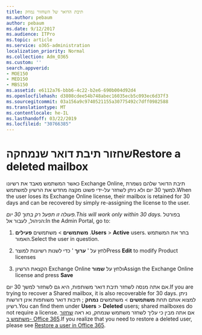 ```yaml
---
title: תיבת הדואר של השחזור נמחק
ms.author: pebaum
author: pebaum
ms.date: 9/12/2017
ms.audience: ITPro
ms.topic: article
ms.service: o365-administration
localization_priority: Normal
ms.collection: Adm_O365
ms.custom: ''
search.appverid:
- MOE150
- MED150
- MBS150
ms.assetid: e6112a76-bbb6-4c22-b2e6-690b004d92d4
ms.openlocfilehash: d3808cdee54b748abec16035ecb5c093ec6d37f3
ms.sourcegitcommit: 03a156a9c9740521155a30775492c7dff0982588
ms.translationtype: MT
ms.contentlocale: he-IL
ms.lasthandoff: 03/22/2019
ms.locfileid: "30766385"
---
```

# <a name="restore-a-deleted-mailbox"></a><span data-ttu-id="93743-102">שחזור תיבת דואר שנמחקה</span><span class="sxs-lookup"><span data-stu-id="93743-102">Restore a deleted mailbox</span></span>

<span data-ttu-id="93743-103">כאשר המשתמש מאבד את רשיונו Exchange Online, תיבת הדואר שלהם נשמרת למשך 30 יום ולא ניתן לשחזר על-ידי פשוט מקצה מחדש את הרשיון למשתמש.</span><span class="sxs-lookup"><span data-stu-id="93743-103">When the user loses its Exchange Online license, their mailbox is retained for 30 days and can be recovered by simply re-assigning the license to the user.</span></span>
  
 <span data-ttu-id="93743-104">*פעולה זו תפעל רק בתוך 30 יום.*</span><span class="sxs-lookup"><span data-stu-id="93743-104">*This will work only within 30 days.*</span></span>  <span data-ttu-id="93743-105">בפורטל הניהול, לעבור אל:</span><span class="sxs-lookup"><span data-stu-id="93743-105">In the Admin Portal, go to:</span></span> 
  
1. <span data-ttu-id="93743-106">**משתמשים** \> משתמשים **פעילים** .</span><span class="sxs-lookup"><span data-stu-id="93743-106">**Users** \> **Active** users.</span></span> <span data-ttu-id="93743-107">בחר את המשתמש האמור.</span><span class="sxs-lookup"><span data-stu-id="93743-107">Select the user in question.</span></span> 
    
2. <span data-ttu-id="93743-108">לחץ על ' **ערוך** ' כדי לשנות רשיונות למוצר</span><span class="sxs-lookup"><span data-stu-id="93743-108">Press **Edit** to modify Product licenses</span></span> 
    
3. <span data-ttu-id="93743-109">הקצאת הרשיון Exchange Online ולחץ על **שמור**</span><span class="sxs-lookup"><span data-stu-id="93743-109">Assign the Exchange Online license and press **Save**</span></span>
    
<span data-ttu-id="93743-110">אם אתה מנסה לשחזר תיבת דואר משותפות, היא גם לשחזור למשך 30 יום.</span><span class="sxs-lookup"><span data-stu-id="93743-110">If you are trying to recover a Shared mailbox, it is also recoverable for 30 days.</span></span> <span data-ttu-id="93743-111">ניתן למצוא אותם תחת **משתמשים** \> משתמשים **נמחק** ; תיבות דואר משותפות אינן דורשות רשיון.</span><span class="sxs-lookup"><span data-stu-id="93743-111">You can find them under **Users** \> **Deleted** users; shared mailboxes do not require a license.</span></span> <span data-ttu-id="93743-112">אם אתה מבין כי עליך לשחזר משתמש שנמחק, נא ראה [שחזור משתמש ב- Office 365](https://docs.microsoft.com/en-us/office365/admin/add-users/restore-user).</span><span class="sxs-lookup"><span data-stu-id="93743-112">If you realize that you need to restore a deleted user, please see [Restore a user in Office 365](https://docs.microsoft.com/en-us/office365/admin/add-users/restore-user).</span></span>
  

